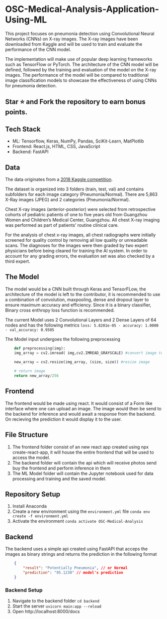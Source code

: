 # OSC-Medical-Analysis-Application-Using-ML

This project focuses on pneumonia detection using Convolutional Neural Networks (CNNs) on X-ray images. The X-ray images have been downloaded from Kaggle and will be used to train and evaluate the performance of the CNN model.

The implementation will make use of popular deep learning frameworks such as TensorFlow or PyTorch. The architecture of the CNN model will be defined, followed by the training and evaluation of the model on the X-ray images. The performance of the model will be compared to traditional image classification models to showcase the effectiveness of using CNNs for pneumonia detection.


## Star ⭐ and Fork the repository to earn bonus points.

## Tech Stack

- ML: Tensorflow, Keras, NumPy, Pandas, SciKit-Learn, MatPlotlib
- Frontend: React.js, HTML, CSS, JavaScript
- Backend: FastAPI

## Data

The data originates from a [2018 Kaggle competition](https://www.kaggle.com/datasets/paultimothymooney/chest-xray-pneumonia).

The dataset is organized into 3 folders (train, test, val) and contains subfolders for each image category (Pneumonia/Normal). There are 5,863 X-Ray images (JPEG) and 2 categories (Pneumonia/Normal).

Chest X-ray images (anterior-posterior) were selected from retrospective cohorts of pediatric patients of one to five years old from Guangzhou Women and Children’s Medical Center, Guangzhou. All chest X-ray imaging was performed as part of patients’ routine clinical care.

For the analysis of chest x-ray images, all chest radiographs were initially screened for quality control by removing all low quality or unreadable scans. The diagnoses for the images were then graded by two expert physicians before being cleared for training the AI system. In order to account for any grading errors, the evaluation set was also checked by a third expert.

## The Model

The model would be a CNN built through Keras and TensorFLow, the architecture of the model is left to the contributor, it is recommended to use a combination of convolution, maxpooling, dense and dropout layer to ensure maximum accuracy and efficiency. Since it is a binary classifier, Binary cross enthropy loss function is recommended.

The current Model uses 2 Convolutional Layers and 2 Dense Layers of 64 nodes and has the following metrics
    ```loss: 5.8201e-05 - accuracy: 1.0000 - val_accuracy: 0.9505```

The Model input undergoes the following preprocessing
```python
    def preprocessing(img):
    img_array = cv2.imread( img,cv2.IMREAD_GRAYSCALE) #convert image to grayscale
    
    new_array = cv2.resize(img_array, (size, size)) #resize image

    # return image 
    return new_array/256
```
## Frontend

The frontend would be made using react. It would consist of a Form like interface where one can upload an image. The image would then be send to the backend for inference and would await a response from the backend. On recieving the prediction it would display it to the user.

## File Structure

1. The frontend folder consist of an new react app created using npx create-react-app, it will house the entire frontend that will be used to access the model.
2. The backend folder will contain the api which will receive photos send buy the frontend and perform inference in them
3. The ML Model folder will contain the Jupyter notebook used for data processing and training and the saved model.

## Repository Setup
1. Install Anaconda
2. Create a new environment using the `environment.yml` file
    ```conda env create -f environment.yml```
3. Activate the environment
    ```conda activate OSC-Medical-Analysis```

## Backend
The backend uses a simple api created using FastAPI that acceps the images as binary strings and returns the prediction in the following format
```json
    {
        "result": "Potentially Pneumonia", // or Normal
        "prediction": "95.1230" // model's prediction
    }
```

### Backend Setup
1. Navigate to the backend folder
   ```cd backend```
2. Start the server
    ```uvicorn main:app --reload```
3. Open http://localhost:8000/docs
